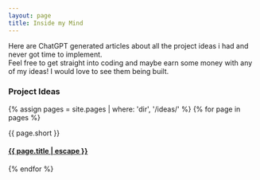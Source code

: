 ```yaml
---
layout: page
title: Inside my Mind
---
```


Here are ChatGPT generated articles about all the project ideas i had and never got time to implement.  
Feel free to get straight into coding and maybe earn some money with any of my ideas! I would love to see them being built.

<h3 class="posts-item-note">Project Ideas</h3>

{% assign pages = site.pages | where: 'dir', '/ideas/' %}
{% for page in pages %}
<article class="post-item">
  <span class="post-item-date post-item-short">{{ page.short }}</span>
  <h4 class="post-item-title">
    <a href="{{ page.url }}">{{ page.title | escape }}</a>
  </h4>
</article>
{% endfor %}
